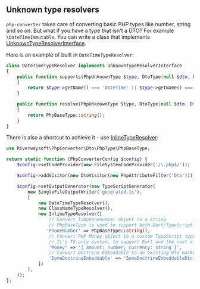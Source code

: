 ## Unknown type resolvers

`php-converter` takes care of converting basic PHP types like number, string and so on. But what if you have a type that isn't a DTO? For example `\DateTimeImmutable`. You can write a class that implements [UnknownTypeResolverInterface](https://github.com/riverwaysoft/php-converter/blob/2d434562c1bc73bcb6819257b31dd75c818f4ab1/src/Language/UnknownTypeResolverInterface.php). 

Here is an example of built in `DateTimeTypeResolver`:

```php
class DateTimeTypeResolver implements UnknownTypeResolverInterface
{
    public function supports(PhpUnknownType $type, DtoType|null $dto, DtoList $dtoList): bool
    {
        return $type->getName() === 'DateTime' || $type->getName() === 'DateTimeImmutable';
    }

    public function resolve(PhpUnknownType $type, DtoType|null $dto, DtoList $dtoList): string|PhpTypeInterface
    {
        return PhpBaseType::string();
    }
}
```

There is also a shortcut to achieve it - use [InlineTypeResolver](https://github.com/riverwaysoft/php-converter/blob/2d434562c1bc73bcb6819257b31dd75c818f4ab1/src/Language/TypeScript/InlineTypeResolver.php):

```php
use Riverwaysoft\PhpConverter\Dto\PhpType\PhpBaseType;

return static function (PhpConverterConfig $config) {
    $config->setCodeProvider(new FileSystemCodeProvider('/\.php$/'));

    $config->addVisitor(new DtoVisitor(new PhpAttributeFilter('Dto')));

    $config->setOutputGenerator(new TypeScriptGenerator(
        new SingleFileOutputWriter('generated.ts'),
        [
            new DateTimeTypeResolver(),
            new ClassNameTypeResolver(),
            new InlineTypeResolver([
                // Convert libphonenumber object to a string
                // PhpBaseType is used to support both Dart/TypeScript
               'PhoneNumber' => PhpBaseType::string(), 
                // Convert PHP Money object to a custom TypeScript type
                // It's TS-only syntax, to support Dart and the rest of the languages you'd have to create a separate PHP class like MoneyOutput
                'Money' => '{ amount: number; currency: string }',
                // Convert Doctrine Embeddable to an existing Dto marked as #[Dto]
                'SomeDoctrineEmbeddable' => 'SomeDoctrineEmbeddableDto',
            ])
        ],
    ));
};
```